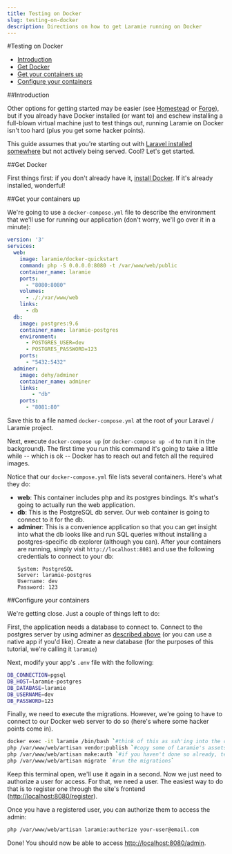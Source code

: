 ```yaml
---
title: Testing on Docker
slug: testing-on-docker
description: Directions on how to get Laramie running on Docker
---
```


#Testing on Docker

- [Introduction](#introduction)
- [Get Docker](#get-docker)
- [Get your containers up](#containers)
- [Configure your containers](#configure)


<a name="introduction"></a>
##Introduction

Other options for getting started may be easier (see <a href="https://laravel.com/docs/homestead" target="_blank">Homestead</a> or <a href="https://forge.laravel.com/" target="_blank">Forge</a>), but if you already have Docker installed (or want to) and eschew installing a full-blown virtual machine just to test things out, running Laramie on Docker isn't too hard (plus you get some hacker points).

This guide assumes that you're starting out with <a href="https://laravel.com/docs/installation#installing-laravel" target="_blank">Laravel installed somewhere</a> but not actively being served. Cool? Let's get started.


<a name="get-docker"></a>
##Get Docker

First things first: if you don't already have it, <a href="https://www.docker.com/community-edition#/download" target="_blank">install Docker</a>. If it's already installed, wonderful!


<a name="containers"></a>
##Get your containers up

We're going to use a `docker-compose.yml` file to describe the environment that we'll use for running our application (don't worry, we'll go over it in a minute):

```yaml
version: '3'
services:
  web:
    image: laramie/docker-quickstart
    command: php -S 0.0.0.0:8080 -t /var/www/web/public
    container_name: laramie
    ports:
      - "8080:8080"
    volumes:
      - ./:/var/www/web
    links:
      - db
  db:
    image: postgres:9.6
    container_name: laramie-postgres
    environment:
      - POSTGRES_USER=dev
      - POSTGRES_PASSWORD=123
    ports:
      - "5432:5432"
  adminer:
    image: dehy/adminer
    container_name: adminer
    links:
        - "db"
    ports:
      - "8081:80"
```

Save this to a file named `docker-compose.yml` at the root of your Laravel / Laramie project.

Next, execute `docker-compose up` (or `docker-compose up -d` to run it in the background). The first time you run this command it's going to take a little while -- which is ok -- Docker has to reach out and fetch all the required images.

Notice that our `docker-compose.yml` file lists several containers. Here's what they do:
- **web**: This container includes php and its postgres bindings. It's what's going to actually run the web application.
- **db**: This is the PostgreSQL db server. Our web container is going to connect to it for the db.
- **adminer**: This is a convenience application so that you can get insight into what the db looks like and run SQL queries without installing a postgres-specific db explorer (although you can). After your containers are running, simply visit `http://localhost:8081` and use the following credentials to connect to your db:
  <a name="db-settings"></a>
  ```
  System: PostgreSQL
  Server: laramie-postgres
  Username: dev
  Password: 123
  ```

<a name="configure"></a>
##Configure your containers

We're getting close. Just a couple of things left to do:

First, the application needs a database to connect to. Connect to the postgres server by using adminer as [described above](#db-settings) (or you can use a native app if you'd like). Create a new database (for the purposes of this tutorial, we're calling it `laramie`)

Next, modify your app's `.env` file with the following:

```bash
DB_CONNECTION=pgsql
DB_HOST=laramie-postgres
DB_DATABASE=laramie
DB_USERNAME=dev
DB_PASSWORD=123
```

Finally, we need to execute the migrations. However, we're going to have to connect to our Docker web server to do so (here's where some hacker points come in).

```bash
docker exec -it laramie /bin/bash `#think of this as ssh'ing into the container`
php /var/www/web/artisan vendor:publish `#copy some of Laramie's assets to public locations`
php /var/www/web/artisan make:auth `#if you haven't done so already, tell Laravel to make its auth tables, etc`
php /var/www/web/artisan migrate `#run the migrations`
```

Keep this terminal open, we'll use it again in a second. Now we just need to authorize a user for access. For that, we need a user. The easiest way to do that is to register one through the site's frontend (<a href="http://localhost:8080/register" target="_blank">http://localhost:8080/register</a>).

Once you have a registered user, you can authorize them to access the admin:

```bash
php /var/www/web/artisan laramie:authorize your-user@email.com
```

Done! You should now be able to access <a href="http://localhost:8080/admin" target="_blank">http://localhost:8080/admin</a>.
